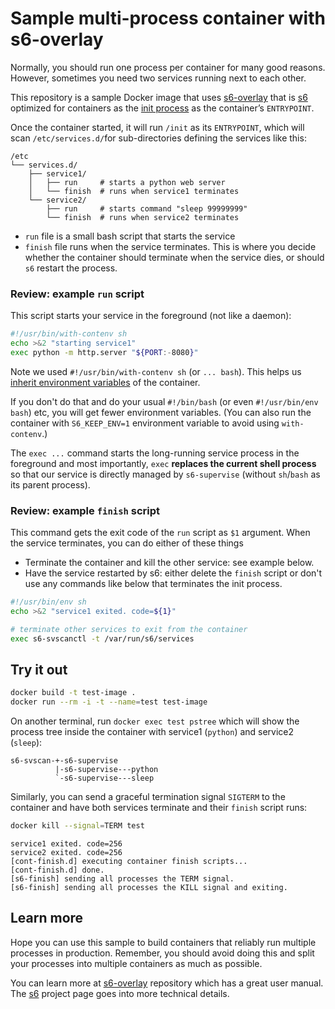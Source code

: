 # Sample multi-process container with s6-overlay

Normally, you should run one process per container for many good reasons.
However, sometimes you need two services running next to each other.

This repository is a sample Docker image that uses [s6-overlay] that is [s6]
optimized for containers as the [init process] as the container’s `ENTRYPOINT`.

Once the container started, it will run `/init` as its `ENTRYPOINT`, which will
scan `/etc/services.d/`for sub-directories defining the services like this:

```text
/etc
└── services.d/
    ├── service1/
    │   ├── run     # starts a python web server
    │   └── finish  # runs when service1 terminates
    └── service2/
        ├── run     # starts command "sleep 99999999"
        └── finish  # runs when service2 terminates
```

- `run` file is a small bash script that starts the service
- `finish` file runs when the service terminates. This is where you decide
  whether the container should terminate when the service dies, or should `s6`
  restart the process.

### Review: example `run` script

This script starts your service in the foreground (not like a daemon):

```sh
#!/usr/bin/with-contenv sh
echo >&2 "starting service1"
exec python -m http.server "${PORT:-8080}"
```

Note we used `#!/usr/bin/with-contenv sh` (or `... bash`). This helps us
[inherit environment variables][env] of the container.

If you don't do that and do your usual
`#!/bin/bash` (or even `#!/usr/bin/env bash`) etc, you will get fewer
environment variables. (You can also run the container with  `S6_KEEP_ENV=1`
environment variable to avoid using `with-contenv`.)

The `exec ...` command starts the long-running service process in the foreground
and most importantly, `exec` **replaces the current shell process** so that
our service is directly managed by `s6-supervise` (without `sh`/`bash` as its
parent process).

### Review: example `finish`  script

This command gets the exit code of the `run` script as `$1` argument. When the
service terminates, you can do either of these things

- Terminate the container and kill the other service: see example below.
- Have the service restarted by s6: either delete the `finish` script or don't
  use any commands like below that terminates the init process.

```sh
#!/usr/bin/env sh
echo >&2 "service1 exited. code=${1}"

# terminate other services to exit from the container
exec s6-svscanctl -t /var/run/s6/services
```

## Try it out

```sh
docker build -t test-image .
docker run --rm -i -t --name=test test-image
```

On another terminal, run `docker exec test pstree` which will show the process
tree inside the container with service1 (`python`) and service2 (`sleep`):

```text
s6-svscan-+-s6-supervise
          |-s6-supervise---python
          `-s6-supervise---sleep
```

Similarly, you can send a graceful termination signal `SIGTERM` to the container
and have both services terminate and their `finish` script runs:

```sh
docker kill --signal=TERM test
```

```text
service1 exited. code=256
service2 exited. code=256
[cont-finish.d] executing container finish scripts...
[cont-finish.d] done.
[s6-finish] sending all processes the TERM signal.
[s6-finish] sending all processes the KILL signal and exiting.
```

## Learn more

Hope you can use this sample to build containers that reliably run multiple
processes in production. Remember, you should avoid doing this and split your
processes into multiple containers as much as possible.

You can learn more at [s6-overlay] repository which has a great user manual. The
[s6] project page goes into more technical details.

[s6-overlay]: https://github.com/just-containers/s6-overlay
[s6]: https://skarnet.org/software/s6/
[init process]: https://en.wikipedia.org/wiki/Init
[env]: https://github.com/just-containers/s6-overlay#container-environment
